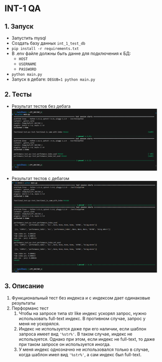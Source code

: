 # INT-1 QA

## 1. Запуск
- Запустить mysql
- Создать базу данных `int_1_test_db`
- `pip install -r requirements.txt`
- В .env файле должны быть данне для подключения к БД:
    - `HOST`
    - `USERNAME`
    - `PASSWORD`
- `python main.py`
- Запуск в дебаге: `DEGUB=1 python main.py`

## 2. Тесты
- Результат тестов без дебага
![no_debug](./imgs/no_debug.png)

- Результат тестов с дебагом
![debug](./imgs/debug.png)

## 3. Описание
1. Функциональный тест без индекса и с индексом дает одинаковые результаты
2. Перформанс тест
    1. Чтобы на запросе типа str like индекс ускорял запрос, нужно использовать full-text индекс. В противном случае, запрос у меня не ускорялся.
    2. Индекс не используется даже при его наличии, если шаблон запроса имеет вид `'%str%'`. В таком случае, индекс не используется. Однако при этом, если индекс не full-text, то даже при таком запросе он используется иногда.
    3. У меня индекс однозначно не использовался только в случае, когда шаблон имел вид `'%str%'`, а сам индекс был full-text.